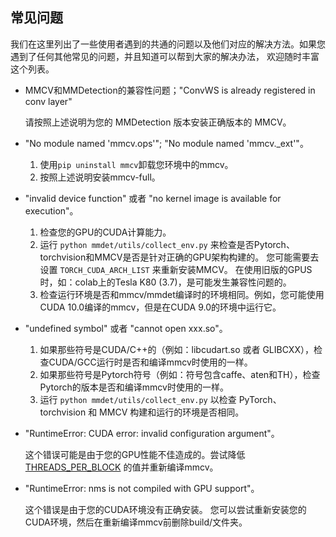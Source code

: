 ## 常见问题

我们在这里列出了一些使用者遇到的共通的问题以及他们对应的解决方法。如果您遇到了任何其他常见的问题，并且知道可以帮到大家的解决办法，
欢迎随时丰富这个列表。

- MMCV和MMDetection的兼容性问题；"ConvWS is already registered in conv layer"
    
    请按照上述说明为您的 MMDetection 版本安装正确版本的 MMCV。
    
- "No module named 'mmcv.ops'"; "No module named 'mmcv._ext'"。

    1. 使用`pip uninstall mmcv`卸载您环境中的mmcv。
    2. 按照上述说明安装mmcv-full。

- "invalid device function" 或者 "no kernel image is available for execution"。

    1. 检查您的GPU的CUDA计算能力。
    2. 运行  `python mmdet/utils/collect_env.py` 来检查是否Pytorch、torchvision和MMCV是否是针对正确的GPU架构构建的。
        您可能需要去设置 `TORCH_CUDA_ARCH_LIST` 来重新安装MMCV。
        在使用旧版的GPUS时，如：colab上的Tesla K80 (3.7)，是可能发生兼容性问题的。
    3. 检查运行环境是否和mmcv/mmdet编译时的环境相同。例如，您可能使用CUDA 10.0编译的mmcv，但是在CUDA 9.0的环境中运行它。

- "undefined symbol" 或者 "cannot open xxx.so"。
    
    1. 如果那些符号是CUDA/C++的（例如：libcudart.so 或者 GLIBCXX），检查CUDA/GCC运行时是否和编译mmcv时使用的一样。
    2. 如果那些符号是Pytorch符号（例如：符号包含caffe、aten和TH），检查Pytorch的版本是否和编译mmcv时使用的一样。
    3. 运行 `python mmdet/utils/collect_env.py` 以检查 PyTorch、torchvision 和 MMCV 构建和运行的环境是否相同。

- "RuntimeError: CUDA error: invalid configuration argument"。

    这个错误可能是由于您的GPU性能不佳造成的。尝试降低[THREADS_PER_BLOCK](https://github.com/open-mmlab/mmcv/blob/cac22f8cf5a904477e3b5461b1cc36856c2793da/mmcv/ops/csrc/common_cuda_helper.hpp#L10)
    的值并重新编译mmcv。

- "RuntimeError: nms is not compiled with GPU support"。
    
    这个错误是由于您的CUDA环境没有正确安装。
    您可以尝试重新安装您的CUDA环境，然后在重新编译mmcv前删除build/文件夹。
